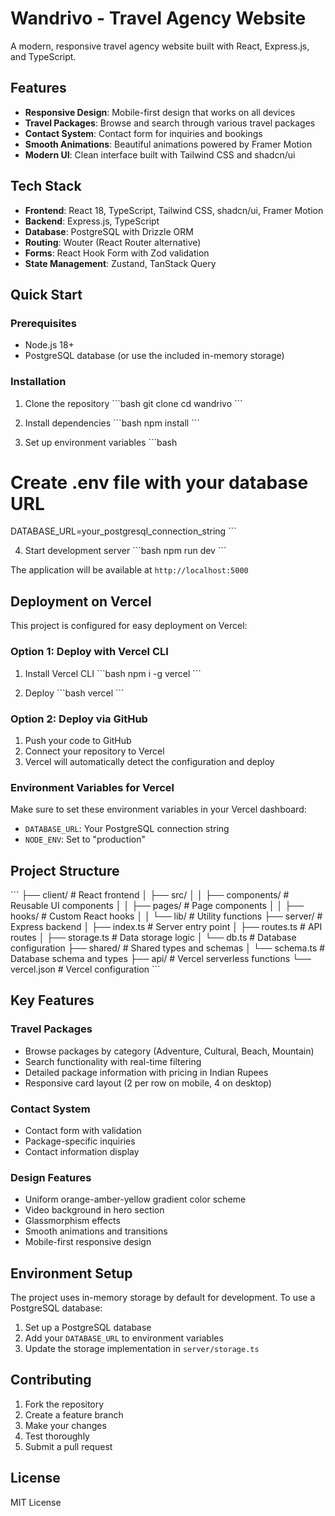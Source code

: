 # Wandrivo - Travel Agency Website

A modern, responsive travel agency website built with React, Express.js, and TypeScript.

## Features

- **Responsive Design**: Mobile-first design that works on all devices
- **Travel Packages**: Browse and search through various travel packages
- **Contact System**: Contact form for inquiries and bookings
- **Smooth Animations**: Beautiful animations powered by Framer Motion
- **Modern UI**: Clean interface built with Tailwind CSS and shadcn/ui

## Tech Stack

- **Frontend**: React 18, TypeScript, Tailwind CSS, shadcn/ui, Framer Motion
- **Backend**: Express.js, TypeScript
- **Database**: PostgreSQL with Drizzle ORM
- **Routing**: Wouter (React Router alternative)
- **Forms**: React Hook Form with Zod validation
- **State Management**: Zustand, TanStack Query

## Quick Start

### Prerequisites

- Node.js 18+ 
- PostgreSQL database (or use the included in-memory storage)

### Installation

1. Clone the repository
\`\`\`bash
git clone <your-repo-url>
cd wandrivo
\`\`\`

2. Install dependencies
\`\`\`bash
npm install
\`\`\`

3. Set up environment variables
\`\`\`bash
# Create .env file with your database URL
DATABASE_URL=your_postgresql_connection_string
\`\`\`

4. Start development server
\`\`\`bash
npm run dev
\`\`\`

The application will be available at `http://localhost:5000`

## Deployment on Vercel

This project is configured for easy deployment on Vercel:

### Option 1: Deploy with Vercel CLI

1. Install Vercel CLI
\`\`\`bash
npm i -g vercel
\`\`\`

2. Deploy
\`\`\`bash
vercel
\`\`\`

### Option 2: Deploy via GitHub

1. Push your code to GitHub
2. Connect your repository to Vercel
3. Vercel will automatically detect the configuration and deploy

### Environment Variables for Vercel

Make sure to set these environment variables in your Vercel dashboard:

- `DATABASE_URL`: Your PostgreSQL connection string
- `NODE_ENV`: Set to "production"

## Project Structure

\`\`\`
├── client/                 # React frontend
│   ├── src/
│   │   ├── components/     # Reusable UI components
│   │   ├── pages/          # Page components
│   │   ├── hooks/          # Custom React hooks
│   │   └── lib/            # Utility functions
├── server/                 # Express backend
│   ├── index.ts           # Server entry point
│   ├── routes.ts          # API routes
│   ├── storage.ts         # Data storage logic
│   └── db.ts              # Database configuration
├── shared/                 # Shared types and schemas
│   └── schema.ts          # Database schema and types
├── api/                   # Vercel serverless functions
└── vercel.json           # Vercel configuration
\`\`\`

## Key Features

### Travel Packages
- Browse packages by category (Adventure, Cultural, Beach, Mountain)
- Search functionality with real-time filtering
- Detailed package information with pricing in Indian Rupees
- Responsive card layout (2 per row on mobile, 4 on desktop)

### Contact System
- Contact form with validation
- Package-specific inquiries
- Contact information display

### Design Features
- Uniform orange-amber-yellow gradient color scheme
- Video background in hero section
- Glassmorphism effects
- Smooth animations and transitions
- Mobile-first responsive design

## Environment Setup

The project uses in-memory storage by default for development. To use a PostgreSQL database:

1. Set up a PostgreSQL database
2. Add your `DATABASE_URL` to environment variables
3. Update the storage implementation in `server/storage.ts`

## Contributing

1. Fork the repository
2. Create a feature branch
3. Make your changes
4. Test thoroughly
5. Submit a pull request

## License

MIT License
